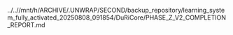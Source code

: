 ../..//mnt/h/ARCHIVE/.UNWRAP/SECOND/backup_repository/learning_system_fully_activated_20250808_091854/DuRiCore/PHASE_Z_V2_COMPLETION_REPORT.md